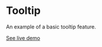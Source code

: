 # Tooltip

An example of a basic tooltip feature.

[See live demo](http://ui.maurojflores.com/ui-components/tool-tips/tool-tips.html)
